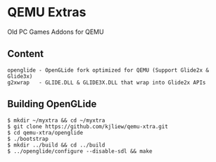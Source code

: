 # QEMU Extras
Old PC Games Addons for QEMU
## Content
    openglide - OpenGLide fork optimized for QEMU (Support Glide2x & Glide3x)
    g2xwrap   - GLIDE.DLL & GLIDE3X.DLL that wrap into Glide2x APIs

## Building OpenGLide
    $ mkdir ~/myxtra && cd ~/myxtra
    $ git clone https://github.com/kjliew/qemu-xtra.git
    $ cd qemu-xtra/openglide
    $ ./bootstrap
    $ mkdir ../build && cd ../build
    $ ../openglide/configure --disable-sdl && make
    
